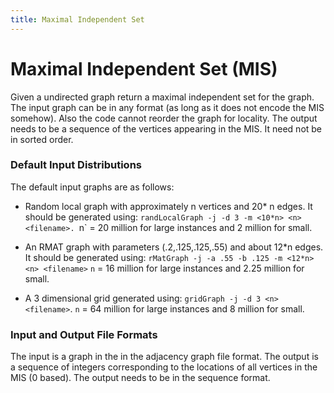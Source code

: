 ```yaml
---
title: Maximal Independent Set
---
```


# Maximal Independent Set (MIS)

Given a undirected graph return a maximal independent set for the
graph.  The input graph can be in any format (as long as it does not
encode the MIS somehow).  Also the code cannot reorder the graph for
locality.  The output needs to be a sequence of the vertices appearing
in the MIS.  It need not be in sorted order.

<h3>Default Input Distributions</h3>

The default input graphs are as follows:

- Random local graph with approximately n vertices and 20* n
edges.   It should be generated using:
`randLocalGraph -j -d 3 -m <10*n> <n> <filename>.
`n` = 20 million for large instances and 2 million for small.

- An RMAT graph with parameters (.2,.125,.125,.55) and about 12*n edges.
It should be generated using:
`rMatGraph -j -a .55 -b .125 -m <12*n> <n> <filename>`
`n` = 16 million for large instances and 2.25 million for small.

- A 3 dimensional grid generated using:
`gridGraph -j -d 3 <n> <filename>`.
`n` = 64 million for large instances and 8 million for small.

### Input and Output File Formats

The input is a graph in the in the adjacency graph file format.  The
output is a sequence of integers corresponding to the locations of all
vertices in the MIS (0 based).    The output needs to be in the sequence format. 

